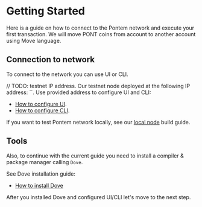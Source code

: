 # Getting Started

Here is a guide on how to connect to the Pontem network and execute your first transaction. We will move PONT coins from account to another account using Move language.

## Connection to network

To connect to the network you can use UI or CLI.

// TODO: testnet IP address.
Our testnet node deployed at the following IP address: ``. 
Use provided address to configure UI and CLI:

* [How to configure UI](./ui.md).
* [How to configure CLI](./cli.md).

If you want to test Pontem network locally, see our [local node](./local_node.md) build guide. 

## Tools

Also, to continue with the current guide you need to install a compiler & package manager calling `Dove`.

See Dove installation guide:

* [How to install Dove](./../move_vm/compiler_&_toolset.md#Dove)

After you installed Dove and configured UI/CLI let's move to the next step.
